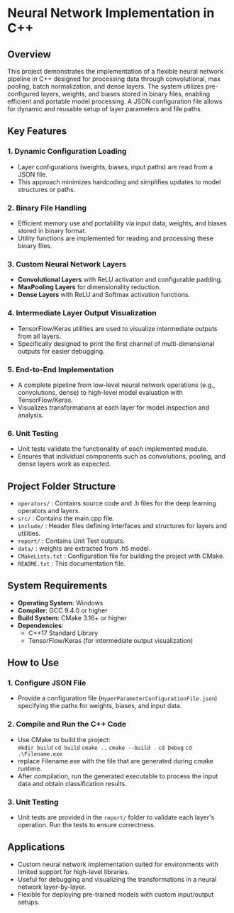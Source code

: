 # Neural Network Implementation in C++

## Overview
This project demonstrates the implementation of a flexible neural network pipeline in C++ designed for processing data through convolutional, max pooling, batch normalization, and dense layers. The system utilizes pre-configured layers, weights, and biases stored in binary files, enabling efficient and portable model processing. A JSON configuration file allows for dynamic and reusable setup of layer parameters and file paths.

## Key Features

### 1. **Dynamic Configuration Loading**
   - Layer configurations (weights, biases, input paths) are read from a JSON file.
   - This approach minimizes hardcoding and simplifies updates to model structures or paths.

### 2. **Binary File Handling**
   - Efficient memory use and portability via input data, weights, and biases stored in binary format.
   - Utility functions are implemented for reading and processing these binary files.

### 3. **Custom Neural Network Layers**
   - **Convolutional Layers** with ReLU activation and configurable padding.
   - **MaxPooling Layers** for dimensionality reduction.
   - **Dense Layers** with ReLU and Softmax activation functions.

### 4. **Intermediate Layer Output Visualization**
   - TensorFlow/Keras utilities are used to visualize intermediate outputs from all layers.
   - Specifically designed to print the first channel of multi-dimensional outputs for easier debugging.

### 5. **End-to-End Implementation**
   - A complete pipeline from low-level neural network operations (e.g., convolutions, dense) to high-level model evaluation with TensorFlow/Keras.
   - Visualizes transformations at each layer for model inspection and analysis.

### 6. **Unit Testing**
   - Unit tests validate the functionality of each implemented module.
   - Ensures that individual components such as convolutions, pooling, and dense layers work as expected.

## Project Folder Structure
- `operators/` : Contains source code and .h files for the deep learning operators and layers.
- `src/` : Contains the main.cpp file.
- `include/` : Header files defining interfaces and structures for layers and utilities.
- `report/` : Contains Unit Test outputs.
- `data/` : weights are extracted from .h5 model.
- `CMakeLists.txt` : Configuration file for building the project with CMake.
- `README.txt` : This documentation file.

## System Requirements
- **Operating System**: Windows
- **Compiler**: GCC 9.4.0 or higher
- **Build System**: CMake 3.16+ or higher
- **Dependencies**:
  - C++17 Standard Library
  - TensorFlow/Keras (for intermediate output visualization)

## How to Use

### 1. **Configure JSON File**
   - Provide a configuration file (`HyperParameterConfigurationFile.json`) specifying the paths for weights, biases, and input data.

### 2. **Compile and Run the C++ Code**
   - Use CMake to build the project:  
     `mkdir build`
     `cd build`
     `cmake ..`
     `cmake --build .`
     `cd Debug`
     `cd .\Filename.exe`  
   - replace Filename.exe with the file that are generated during cmake runtime.
   - After compilation, run the generated executable to process the input data and obtain classification results.

### 3. **Unit Testing**
   - Unit tests are provided in the `report/` folder to validate each layer's operation. Run the tests to ensure correctness.

## Applications
- Custom neural network implementation suited for environments with limited support for high-level libraries.
- Useful for debugging and visualizing the transformations in a neural network layer-by-layer.
- Flexible for deploying pre-trained models with custom input/output setups.
